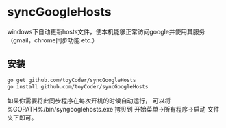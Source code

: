 syncGoogleHosts
===============

windows下自动更新hosts文件，使本机能够正常访问google并使用其服务（gmail，chrome同步功能 etc.）

安装
----
```Bash
go get github.com/toyCoder/syncGoogleHosts
go install github.com/toyCoder/syncGoogleHosts
``` 
如果你需要将此同步程序在每次开机的时候自动运行，
可以将 %GOPATH%/bin/syngooglehosts.exe 拷贝到 开始菜单->所有程序->启动 文件夹下即可。
